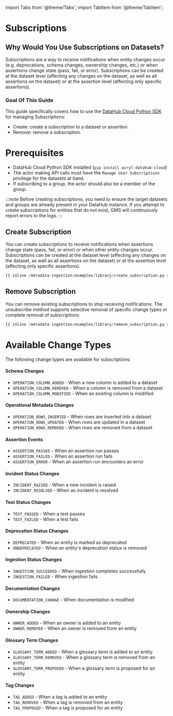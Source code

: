 import Tabs from '@theme/Tabs';
import TabItem from '@theme/TabItem';

# Subscriptions

<FeatureAvailability saasOnly />

## Why Would You Use Subscriptions on Datasets?

Subscriptions are a way to receive notifications when entity changes occur (e.g. deprecations, schema changes, ownership changes, etc.) or when assertions change state (pass, fail, or error). Subscriptions can be created at the dataset level (affecting any changes on the dataset, as well as all assertions on the dataset) or at the assertion level (affecting only specific assertions).

### Goal Of This Guide

This guide specifically covers how to use the [DataHub Cloud Python SDK](https://pypi.org/project/acryl-datahub-cloud/) for managing Subscriptions:

- Create: create a subscription to a dataset or assertion.
- Remove: remove a subscription.

# Prerequisites

- DataHub Cloud Python SDK installed (`pip install acryl-datahub-cloud`)
- The actor making API calls must have the `Manage User Subscriptions` privilege for the datasets at hand.
- If subscribing to a group, the actor should also be a member of the group.

:::note
Before creating subscriptions, you need to ensure the target datasets and groups are already present in your DataHub instance.
If you attempt to create subscriptions for entities that do not exist, GMS will continuously report errors to the logs.
:::

## Create Subscription

You can create subscriptions to receive notifications when assertions change state (pass, fail, or error) or when other entity changes occur. Subscriptions can be created at the dataset level (affecting any changes on the dataset, as well as all assertions on the dataset) or at the assertion level (affecting only specific assertions).

<Tabs>
<TabItem value="python" label="Python">

```python
{{ inline /metadata-ingestion/examples/library/create_subscription.py show_path_as_comment }}
```

</TabItem>
</Tabs>

## Remove Subscription

You can remove existing subscriptions to stop receiving notifications. The unsubscribe method supports selective removal of specific change types or complete removal of subscriptions.

<Tabs>
<TabItem value="python" label="Python">

```python
{{ inline /metadata-ingestion/examples/library/remove_subscription.py show_path_as_comment }}
```

</TabItem>
</Tabs>

# Available Change Types

The following change types are available for subscriptions:

#### Schema Changes

- `OPERATION_COLUMN_ADDED` - When a new column is added to a dataset
- `OPERATION_COLUMN_REMOVED` - When a column is removed from a dataset
- `OPERATION_COLUMN_MODIFIED` - When an existing column is modified

#### Operational Metadata Changes

- `OPERATION_ROWS_INSERTED` - When rows are inserted into a dataset
- `OPERATION_ROWS_UPDATED` - When rows are updated in a dataset
- `OPERATION_ROWS_REMOVED` - When rows are removed from a dataset

#### Assertion Events

- `ASSERTION_PASSED` - When an assertion run passes
- `ASSERTION_FAILED` - When an assertion run fails
- `ASSERTION_ERROR` - When an assertion run encounters an error

#### Incident Status Changes

- `INCIDENT_RAISED` - When a new incident is raised
- `INCIDENT_RESOLVED` - When an incident is resolved

#### Test Status Changes

- `TEST_PASSED` - When a test passes
- `TEST_FAILED` - When a test fails

#### Deprecation Status Changes

- `DEPRECATED` - When an entity is marked as deprecated
- `UNDEPRECATED` - When an entity's deprecation status is removed

#### Ingestion Status Changes

- `INGESTION_SUCCEEDED` - When ingestion completes successfully
- `INGESTION_FAILED` - When ingestion fails

#### Documentation Changes

- `DOCUMENTATION_CHANGE` - When documentation is modified

#### Ownership Changes

- `OWNER_ADDED` - When an owner is added to an entity
- `OWNER_REMOVED` - When an owner is removed from an entity

#### Glossary Term Changes

- `GLOSSARY_TERM_ADDED` - When a glossary term is added to an entity
- `GLOSSARY_TERM_REMOVED` - When a glossary term is removed from an entity
- `GLOSSARY_TERM_PROPOSED` - When a glossary term is proposed for an entity

#### Tag Changes

- `TAG_ADDED` - When a tag is added to an entity
- `TAG_REMOVED` - When a tag is removed from an entity
- `TAG_PROPOSED` - When a tag is proposed for an entity
